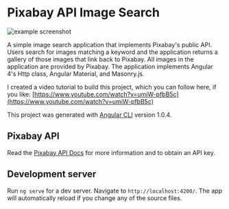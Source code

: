 # Pixabay API Image Search

![example screenshot](http://wesdoyle.net/content/images/2017/06/ng-pixabay-api-screenshot.PNG)

A simple image search application that implements Pixabay's public API.  Users search for images matching a keyword and the application returns a gallery of those images that link back to Pixabay.  All images in the application are provided by Pixabay. The application implements Angular 4's Http class, Angular Material, and Masonry.js.

I created a video tutorial to build this project, which you can follow here, if you like: [https://www.youtube.com/watch?v=umiW-pfbB5c](https://www.youtube.com/watch?v=umiW-pfbB5c)

This project was generated with [Angular CLI](https://github.com/angular/angular-cli) version 1.0.4.

## Pixabay API

Read the [Pixabay API Docs](https://pixabay.com/api/docs/) for more information and to obtain an API key.

## Development server

Run `ng serve` for a dev server. Navigate to `http://localhost:4200/`. The app will automatically reload if you change any of the source files.
